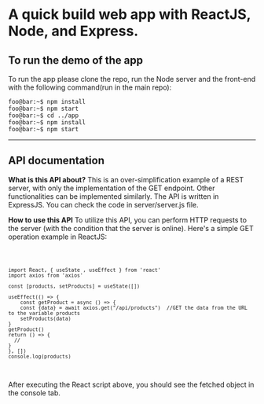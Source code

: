 # A quick build web app with ReactJS, Node, and Express.
## To run the demo of the app
To run the app please clone the repo, run the Node server and the front-end with the following command(run in the main repo):
```console
foo@bar:~$ npm install
foo@bar:~$ npm start
foo@bar:~$ cd ../app
foo@bar:~$ npm install
foo@bar:~$ npm start
```

__________________________________________________________
## API documentation
<strong>What is this API about?</strong> This is an over-simplification example of a REST server, with only the implementation of the GET endpoint. Other functionalities can be implemented similarly. The API is written in ExpressJS. You can check the code in server/server.js file. <br>

<strong>How to use this API</strong> To utilize this API, you can perform HTTP requests to the server (with the condition that the server is online). Here's a simple GET operation example in ReactJS:<br>


<code>
	
  	import React, { useState , useEffect } from 'react'
  	import axios from 'axios'

	const [products, setProducts] = useState([])

	useEffect(() => {
		const getProduct = async () => {
		const {data} = await axios.get("/api/products")	 //GET the data from the URL to the variable products
		setProducts(data)
	}
	getProduct()
	return () => {
	  //
	}
	}, [])
	console.log(products)
	
</code>

<br>
After executing the React script above, you should see the fetched object in the console tab.
